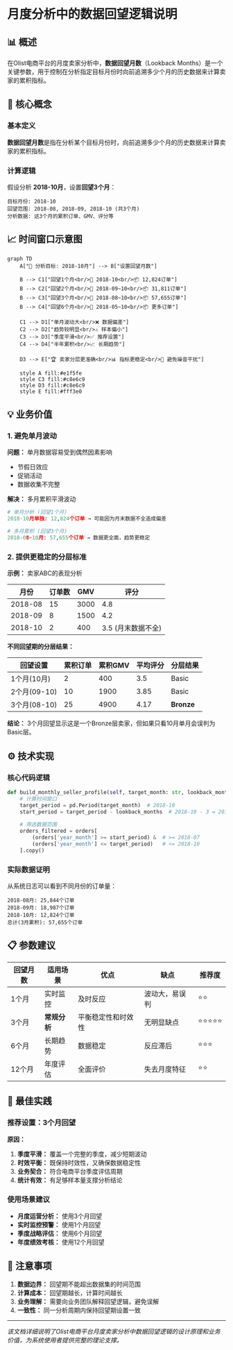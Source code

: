 # 月度分析中的数据回望逻辑说明

## 📊 概述

在Olist电商平台的月度卖家分析中，**数据回望月数**（Lookback Months）是一个关键参数，用于控制在分析指定目标月份时向前追溯多少个月的历史数据来计算卖家的累积指标。

## 🎯 核心概念

### 基本定义
**数据回望月数**是指在分析某个目标月份时，向前追溯多少个月的历史数据来计算卖家的累积指标。

### 计算逻辑
假设分析 **2018-10月**，设置**回望3个月**：

```
目标月份: 2018-10
回望范围: 2018-08, 2018-09, 2018-10 (共3个月)
分析数据: 这3个月的累积订单、GMV、评分等
```

## 📈 时间窗口示意图

```mermaid
graph TD
    A["🎯 分析目标: 2018-10月"] --> B["设置回望月数"]
    
    B --> C1["回望1个月<br/>📅 2018-10<br/>📦 12,824订单"]
    B --> C2["回望2个月<br/>📅 2018-09~10<br/>📦 31,811订单"]
    B --> C3["回望3个月<br/>📅 2018-08~10<br/>📦 57,655订单"]
    B --> C4["回望6个月<br/>📅 2018-05~10<br/>📦 更多订单"]
    
    C1 --> D1["单月波动大<br/>❌ 数据偏差"]
    C2 --> D2["趋势较明显<br/>⚠️ 样本偏小"]
    C3 --> D3["季度平滑<br/>✅ 推荐设置"]
    C4 --> D4["半年累积<br/>📈 长期趋势"]
    
    D3 --> E["🏆 卖家分层更准确<br/>📊 指标更稳定<br/>🔄 避免噪音干扰"]
    
    style A fill:#e1f5fe
    style C3 fill:#c8e6c9
    style D3 fill:#c8e6c9
    style E fill:#fff3e0
```

## 💡 业务价值

### 1. 避免单月波动

**问题：** 单月数据容易受到偶然因素影响
- 节假日效应
- 促销活动
- 数据收集不完整

**解决：** 多月累积平滑波动
```python
# 单月分析 (回望1个月)
2018-10月单独: 12,824个订单 → 可能因为月末数据不全造成偏差

# 多月累积 (回望3个月) 
2018-08~10月: 57,655个订单 → 数据更全面，趋势更稳定
```

### 2. 提供更稳定的分层标准

**示例：** 卖家ABC的表现分析

| 月份 | 订单数 | GMV | 评分 |
|------|--------|-----|------|
| 2018-08 | 15 | 3000 | 4.8 |
| 2018-09 | 8 | 1500 | 4.2 |
| 2018-10 | 2 | 400 | 3.5 (月末数据不全) |

**不同回望期的分层结果：**

| 回望设置 | 累积订单 | 累积GMV | 平均评分 | 分层结果 |
|---------|---------|---------|---------|---------|
| 1个月(10月) | 2 | 400 | 3.5 | Basic |
| 2个月(09-10) | 10 | 1900 | 3.85 | Basic |
| 3个月(08-10) | 25 | 4900 | 4.17 | **Bronze** |

**结论：** 3个月回望显示这是一个Bronze层卖家，但如果只看10月单月会误判为Basic层。

## ⚙️ 技术实现

### 核心代码逻辑

```python
def build_monthly_seller_profile(self, target_month: str, lookback_months: int = 3):
    # 计算时间窗口
    target_period = pd.Period(target_month)  # 2018-10
    start_period = target_period - lookback_months  # 2018-10 - 3 = 2018-07
    
    # 筛选数据范围
    orders_filtered = orders[
        (orders['year_month'] >= start_period) &  # >= 2018-07
        (orders['year_month'] <= target_period)   # <= 2018-10
    ].copy()
```

### 实际数据证明

从系统日志可以看到不同月份的订单量：

```
2018-08月: 25,844个订单
2018-09月: 18,987个订单  
2018-10月: 12,824个订单
总计(3月累积): 57,655个订单
```

## 📋 参数建议

| 回望月数 | 适用场景 | 优点 | 缺点 | 推荐度 |
|---------|---------|------|------|--------|
| 1个月 | 实时监控 | 及时反应 | 波动大，易误判 | ⭐⭐ |
| 3个月 | **常规分析** | 平衡稳定性和时效性 | 无明显缺点 | ⭐⭐⭐⭐⭐ |
| 6个月 | 长期趋势 | 数据稳定 | 反应滞后 | ⭐⭐⭐ |
| 12个月 | 年度评估 | 全面评价 | 失去月度特征 | ⭐⭐ |

## 🎯 最佳实践

### 推荐设置：3个月回望

**原因：**
1. **季度平滑：** 覆盖一个完整的季度，减少短期波动
2. **时效平衡：** 既保持时效性，又确保数据稳定性  
3. **业务契合：** 符合电商平台季度评估周期
4. **统计有效：** 有足够样本量支撑分析结论

### 使用场景建议

- **月度运营分析：** 使用3个月回望
- **实时监控预警：** 使用1个月回望
- **季度战略评估：** 使用6个月回望
- **年度绩效考核：** 使用12个月回望

## 📝 注意事项

1. **数据边界：** 回望期不能超出数据集的时间范围
2. **计算成本：** 回望期越长，计算时间越长
3. **业务理解：** 需要向业务团队解释回望逻辑，避免误解
4. **一致性：** 同一分析周期内保持回望期设置一致

---

*该文档详细说明了Olist电商平台月度卖家分析中数据回望逻辑的设计原理和业务价值，为系统使用者提供完整的理论支撑。* 